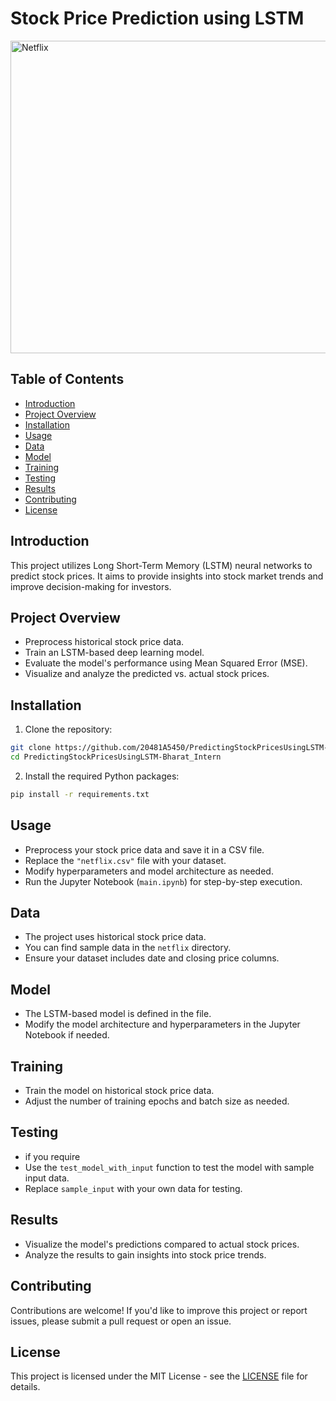 # Stock Price Prediction using LSTM
<img src="https://th.bing.com/th/id/OIG.LQckMHChShh4UAUG5HA8?pid=ImgGn" alt="Netflix" width="2000" height="500">

## Table of Contents
- [Introduction](#introduction)
- [Project Overview](#project-overview)
- [Installation](#installation)
- [Usage](#usage)
- [Data](#data)
- [Model](#model)
- [Training](#training)
- [Testing](#testing)
- [Results](#results)
- [Contributing](#contributing)
- [License](#license)

## Introduction

This project utilizes Long Short-Term Memory (LSTM) neural networks to predict stock prices. It aims to provide insights into stock market trends and improve decision-making for investors.

## Project Overview

- Preprocess historical stock price data.
- Train an LSTM-based deep learning model.
- Evaluate the model's performance using Mean Squared Error (MSE).
- Visualize and analyze the predicted vs. actual stock prices.

## Installation

1. Clone the repository:

```bash
git clone https://github.com/20481A5450/PredictingStockPricesUsingLSTM-Bharat_Intern.git
cd PredictingStockPricesUsingLSTM-Bharat_Intern
```

2. Install the required Python packages:

```bash
pip install -r requirements.txt
```

## Usage

- Preprocess your stock price data and save it in a CSV file.
- Replace the `"netflix.csv"` file with your dataset.
- Modify hyperparameters and model architecture as needed.
- Run the Jupyter Notebook (`main.ipynb`) for step-by-step execution.

## Data

- The project uses historical stock price data.
- You can find sample data in the `netflix` directory.
- Ensure your dataset includes date and closing price columns.

## Model

- The LSTM-based model is defined in the file.
- Modify the model architecture and hyperparameters in the Jupyter Notebook if needed.

## Training

- Train the model on historical stock price data.
- Adjust the number of training epochs and batch size as needed.

## Testing

- if you require
- Use the `test_model_with_input` function to test the model with sample input data.
- Replace `sample_input` with your own data for testing.

## Results

- Visualize the model's predictions compared to actual stock prices.
- Analyze the results to gain insights into stock price trends.

## Contributing

Contributions are welcome! If you'd like to improve this project or report issues, please submit a pull request or open an issue.

## License

This project is licensed under the MIT License - see the [LICENSE](LICENSE) file for details.


